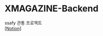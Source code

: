 # XMAGAZINE-Backend
ssafy 관통 프로젝트<br>
[[Notion]](https://www.notion.so/X-Magazine-9eb6daed78384aba9f294420d5d482a6)
